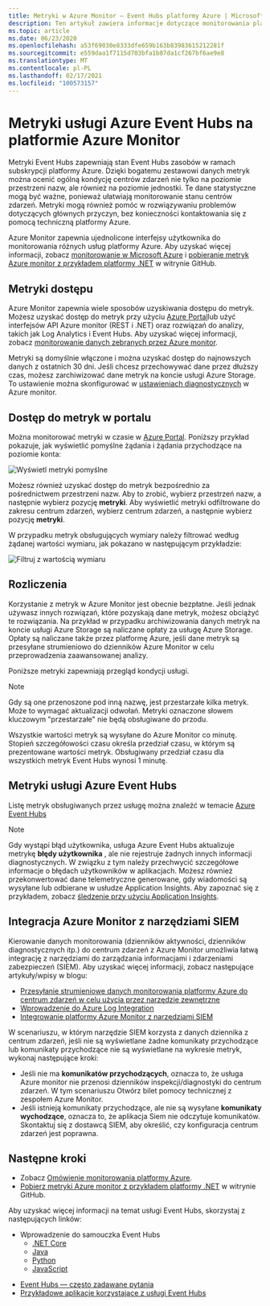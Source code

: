```yaml
---
title: Metryki w Azure Monitor — Event Hubs platformy Azure | Microsoft Docs
description: Ten artykuł zawiera informacje dotyczące monitorowania platformy Azure Event Hubs przy użyciu usługi Azure Monitoring
ms.topic: article
ms.date: 06/23/2020
ms.openlocfilehash: a53f69030e8333dfe659b163b83983615212281f
ms.sourcegitcommit: e559daa1f7115d703bfa1b87da1cf267bf6ae9e8
ms.translationtype: MT
ms.contentlocale: pl-PL
ms.lasthandoff: 02/17/2021
ms.locfileid: "100573157"
---
```

# <a name="azure-event-hubs-metrics-in-azure-monitor"></a>Metryki usługi Azure Event Hubs na platformie Azure Monitor

Metryki Event Hubs zapewniają stan Event Hubs zasobów w ramach subskrypcji platformy Azure. Dzięki bogatemu zestawowi danych metryk można ocenić ogólną kondycję centrów zdarzeń nie tylko na poziomie przestrzeni nazw, ale również na poziomie jednostki. Te dane statystyczne mogą być ważne, ponieważ ułatwiają monitorowanie stanu centrów zdarzeń. Metryki mogą również pomóc w rozwiązywaniu problemów dotyczących głównych przyczyn, bez konieczności kontaktowania się z pomocą techniczną platformy Azure.

Azure Monitor zapewnia ujednolicone interfejsy użytkownika do monitorowania różnych usług platformy Azure. Aby uzyskać więcej informacji, zobacz [monitorowanie w Microsoft Azure](../azure-monitor/overview.md) i [pobieranie metryk Azure monitor z przykładem platformy .NET](https://github.com/Azure-Samples/monitor-dotnet-metrics-api) w witrynie GitHub.

## <a name="access-metrics"></a>Metryki dostępu

Azure Monitor zapewnia wiele sposobów uzyskiwania dostępu do metryk. Możesz uzyskać dostęp do metryk przy użyciu [Azure Portal](https://portal.azure.com)lub użyć interfejsów API Azure monitor (REST i .NET) oraz rozwiązań do analizy, takich jak Log Analytics i Event Hubs. Aby uzyskać więcej informacji, zobacz [monitorowanie danych zebranych przez Azure monitor](../azure-monitor/data-platform.md).

Metryki są domyślnie włączone i można uzyskać dostęp do najnowszych danych z ostatnich 30 dni. Jeśli chcesz przechowywać dane przez dłuższy czas, możesz zarchiwizować dane metryk na koncie usługi Azure Storage. To ustawienie można skonfigurować w [ustawieniach diagnostycznych](../azure-monitor/essentials/diagnostic-settings.md) w Azure monitor.


## <a name="access-metrics-in-the-portal"></a>Dostęp do metryk w portalu

Można monitorować metryki w czasie w [Azure Portal](https://portal.azure.com). Poniższy przykład pokazuje, jak wyświetlić pomyślne żądania i żądania przychodzące na poziomie konta:

![Wyświetl metryki pomyślne][1]

Możesz również uzyskać dostęp do metryk bezpośrednio za pośrednictwem przestrzeni nazw. Aby to zrobić, wybierz przestrzeń nazw, a następnie wybierz pozycję **metryki**. Aby wyświetlić metryki odfiltrowane do zakresu centrum zdarzeń, wybierz centrum zdarzeń, a następnie wybierz pozycję **metryki**.

W przypadku metryk obsługujących wymiary należy filtrować według żądanej wartości wymiaru, jak pokazano w następującym przykładzie:

![Filtruj z wartością wymiaru][2]

## <a name="billing"></a>Rozliczenia

Korzystanie z metryk w Azure Monitor jest obecnie bezpłatne. Jeśli jednak używasz innych rozwiązań, które pozyskają dane metryk, możesz obciążyć te rozwiązania. Na przykład w przypadku archiwizowania danych metryk na koncie usługi Azure Storage są naliczane opłaty za usługę Azure Storage. Opłaty są naliczane także przez platformę Azure, jeśli dane metryk są przesyłane strumieniowo do dzienników Azure Monitor w celu przeprowadzenia zaawansowanej analizy.

Poniższe metryki zapewniają przegląd kondycji usługi. 

> [!NOTE]
> Gdy są one przenoszone pod inną nazwę, jest przestarzałe kilka metryk. Może to wymagać aktualizacji odwołań. Metryki oznaczone słowem kluczowym "przestarzałe" nie będą obsługiwane do przodu.

Wszystkie wartości metryk są wysyłane do Azure Monitor co minutę. Stopień szczegółowości czasu określa przedział czasu, w którym są prezentowane wartości metryk. Obsługiwany przedział czasu dla wszystkich metryk Event Hubs wynosi 1 minutę.

## <a name="azure-event-hubs-metrics"></a>Metryki usługi Azure Event Hubs
Listę metryk obsługiwanych przez usługę można znaleźć w temacie [Azure Event Hubs](../azure-monitor/essentials/metrics-supported.md#microsofteventhubnamespaces)

> [!NOTE]
> Gdy wystąpi błąd użytkownika, usługa Azure Event Hubs aktualizuje metrykę **błędy użytkownika** , ale nie rejestruje żadnych innych informacji diagnostycznych. W związku z tym należy przechwycić szczegółowe informacje o błędach użytkowników w aplikacjach. Możesz również przekonwertować dane telemetryczne generowane, gdy wiadomości są wysyłane lub odbierane w usłudze Application Insights. Aby zapoznać się z przykładem, zobacz [śledzenie przy użyciu Application Insights](../service-bus-messaging/service-bus-end-to-end-tracing.md#tracking-with-azure-application-insights).

## <a name="azure-monitor-integration-with-siem-tools"></a>Integracja Azure Monitor z narzędziami SIEM
Kierowanie danych monitorowania (dzienników aktywności, dzienników diagnostycznych itp.) do centrum zdarzeń z Azure Monitor umożliwia łatwą integrację z narzędziami do zarządzania informacjami i zdarzeniami zabezpieczeń (SIEM). Aby uzyskać więcej informacji, zobacz następujące artykuły/wpisy w blogu:

- [Przesyłanie strumieniowe danych monitorowania platformy Azure do centrum zdarzeń w celu użycia przez narzędzie zewnętrzne](../azure-monitor/essentials/stream-monitoring-data-event-hubs.md)
- [Wprowadzenie do Azure Log Integration](/previous-versions/azure/security/fundamentals/azure-log-integration-overview)
- [Integrowanie platformy Azure Monitor z narzędziami SIEM](https://azure.microsoft.com/blog/use-azure-monitor-to-integrate-with-siem-tools/)

W scenariuszu, w którym narzędzie SIEM korzysta z danych dziennika z centrum zdarzeń, jeśli nie są wyświetlane żadne komunikaty przychodzące lub komunikaty przychodzące nie są wyświetlane na wykresie metryk, wykonaj następujące kroki:

- Jeśli nie ma **komunikatów przychodzących**, oznacza to, że usługa Azure monitor nie przenosi dzienników inspekcji/diagnostyki do centrum zdarzeń. W tym scenariuszu Otwórz bilet pomocy technicznej z zespołem Azure Monitor. 
- Jeśli istnieją komunikaty przychodzące, ale nie są wysyłane **komunikaty wychodzące**, oznacza to, że aplikacja Siem nie odczytuje komunikatów. Skontaktuj się z dostawcą SIEM, aby określić, czy konfiguracja centrum zdarzeń jest poprawna.


## <a name="next-steps"></a>Następne kroki

* Zobacz [Omówienie monitorowania platformy Azure](../azure-monitor/overview.md).
* [Pobierz metryki Azure monitor z przykładem platformy .NET](https://github.com/Azure-Samples/monitor-dotnet-metrics-api) w witrynie GitHub. 

Aby uzyskać więcej informacji na temat usługi Event Hubs, skorzystaj z następujących linków:

- Wprowadzenie do samouczka Event Hubs
    - [.NET Core](event-hubs-dotnet-standard-getstarted-send.md)
    - [Java](event-hubs-java-get-started-send.md)
    - [Python](event-hubs-python-get-started-send.md)
    - [JavaScript](event-hubs-java-get-started-send.md)
* [Event Hubs — często zadawane pytania](event-hubs-faq.md)
* [Przykładowe aplikacje korzystające z usługi Event Hubs](https://github.com/Azure/azure-event-hubs/tree/master/samples)

[1]: ./media/event-hubs-metrics-azure-monitor/event-hubs-monitor1.png
[2]: ./media/event-hubs-metrics-azure-monitor/event-hubs-monitor2.png
